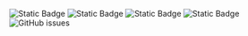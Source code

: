 ![Static Badge](https://img.shields.io/badge/blacklists-60-000000) ![Static Badge](https://img.shields.io/badge/blacklisted-3103736-cc0000) ![Static Badge](https://img.shields.io/badge/whitelisted-2244-00CC00) ![Static Badge](https://img.shields.io/badge/streaming_blacklist-28107-000000) ![GitHub issues](https://img.shields.io/github/issues/fabriziosalmi/blacklists)
